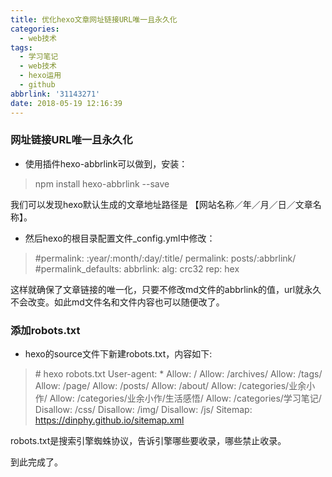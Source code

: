 ```yaml
---
title: 优化hexo文章网址链接URL唯一且永久化
categories:
  - web技术
tags:
  - 学习笔记
  - web技术
  - hexo运用
  - github
abbrlink: '31143271'
date: 2018-05-19 12:16:39
---
```


### 网址链接URL唯一且永久化

- 使用插件hexo-abbrlink可以做到，安装：
>npm install hexo-abbrlink --save

我们可以发现hexo默认生成的文章地址路径是 【网站名称／年／月／日／文章名称】。

- 然后hexo的根目录配置文件_config.yml中修改：

>\#permalink: :year/:month/:day/:title/
>permalink: posts/:abbrlink/
>\#permalink_defaults:
>abbrlink:
>	alg: crc32
>	rep: hex
    
这样就确保了文章链接的唯一化，只要不修改md文件的abbrlink的值，url就永久不会改变。如此md文件名和文件内容也可以随便改了。

### 添加robots.txt

- hexo的source文件下新建robots.txt，内容如下:

>\# hexo robots.txt
>User-agent: *
>Allow: /
>Allow: /archives/
>Allow: /tags/
>Allow: /page/
>Allow: /posts/
>Allow: /about/
>Allow: /categories/业余小作/
>Allow: /categories/业余小作/生活感悟/
>Allow: /categories/学习笔记/    
>Disallow: /css/
>Disallow: /img/
>Disallow: /js/
>Sitemap: https://dinphy.github.io/sitemap.xml

robots.txt是搜索引擎蜘蛛协议，告诉引擎哪些要收录，哪些禁止收录。

到此完成了。